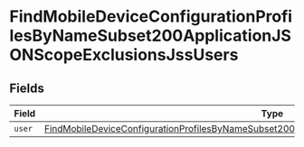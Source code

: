 # FindMobileDeviceConfigurationProfilesByNameSubset200ApplicationJSONScopeExclusionsJssUsers


## Fields

| Field                                                                                                                                                                                                                       | Type                                                                                                                                                                                                                        | Required                                                                                                                                                                                                                    | Description                                                                                                                                                                                                                 |
| --------------------------------------------------------------------------------------------------------------------------------------------------------------------------------------------------------------------------- | --------------------------------------------------------------------------------------------------------------------------------------------------------------------------------------------------------------------------- | --------------------------------------------------------------------------------------------------------------------------------------------------------------------------------------------------------------------------- | --------------------------------------------------------------------------------------------------------------------------------------------------------------------------------------------------------------------------- |
| `user`                                                                                                                                                                                                                      | [FindMobileDeviceConfigurationProfilesByNameSubset200ApplicationJSONScopeExclusionsJssUsersUser](../../models/operations/findmobiledeviceconfigurationprofilesbynamesubset200applicationjsonscopeexclusionsjssusersuser.md) | :heavy_minus_sign:                                                                                                                                                                                                          | N/A                                                                                                                                                                                                                         |